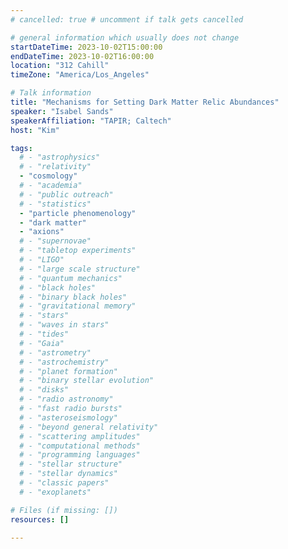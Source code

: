 ```yaml
---
# cancelled: true # uncomment if talk gets cancelled

# general information which usually does not change
startDateTime: 2023-10-02T15:00:00
endDateTime: 2023-10-02T16:00:00
location: "312 Cahill"
timeZone: "America/Los_Angeles"

# Talk information
title: "Mechanisms for Setting Dark Matter Relic Abundances"
speaker: "Isabel Sands"
speakerAffiliation: "TAPIR; Caltech"
host: "Kim"

tags:
  # - "astrophysics"
  # - "relativity"
  - "cosmology"
  # - "academia"
  # - "public outreach"
  # - "statistics"
  - "particle phenomenology"
  - "dark matter"
  - "axions"
  # - "supernovae"
  # - "tabletop experiments"
  # - "LIGO"
  # - "large scale structure"
  # - "quantum mechanics"
  # - "black holes"
  # - "binary black holes"
  # - "gravitational memory"
  # - "stars"
  # - "waves in stars"
  # - "tides"
  # - "Gaia"
  # - "astrometry"
  # - "astrochemistry"
  # - "planet formation"
  # - "binary stellar evolution"
  # - "disks"
  # - "radio astronomy"
  # - "fast radio bursts"
  # - "asteroseismology"
  # - "beyond general relativity"
  # - "scattering amplitudes"
  # - "computational methods"
  # - "programming languages"
  # - "stellar structure"
  # - "stellar dynamics"
  # - "classic papers"
  # - "exoplanets"

# Files (if missing: [])
resources: []

---
```



